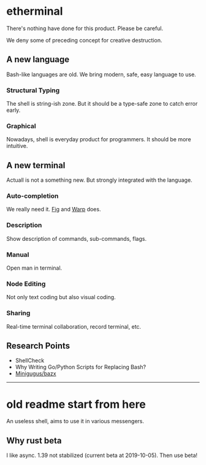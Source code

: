 # etherminal

There's nothing have done for this product. Please be careful.

We deny some of preceding concept for creative destruction.

## A new language

Bash-like languages are old. We bring modern, safe, easy language to use.

### Structural Typing

The shell is string-ish zone. But it should be a type-safe zone to catch error early.

### Graphical

Nowadays, shell is everyday product for programmers. It should be more intuitive.

## A new terminal

Actuall is not a something new. But strongly integrated with the language.

### Auto-completion

We really need it. [Fig](https://fig.io) and [Warp](https://warp.dev) does.

### Description

Show description of commands, sub-commands, flags.

### Manual

Open man in terminal.

### Node Editing

Not only text coding but also visual coding.

### Sharing

Real-time terminal collaboration, record terminal, etc.


## Research Points

- ShellCheck
- Why Writing Go/Python Scripts for Replacing Bash?
- [Minigugus/bazx](https://github.com/Minigugus/bazx)

---

# old readme start from here

An useless shell, aims to use it in various messengers.

## Why rust beta

I like async.
1.39 not stabilized (current beta at 2019-10-05).
Then use beta!
